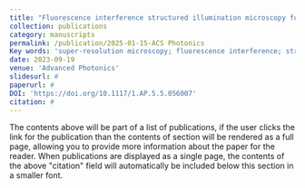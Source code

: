 ```yaml
---
title: "Fluorescence interference structured illumination microscopy for 3D morphology imaging with high axial resolution"
collection: publications
category: manuscripts
permalink: /publication/2025-01-15-ACS Photonics
Key words: 'super-resolution microscopy; fluorescence interference; structured illumination microscopy'
date: 2023-09-19
venue: 'Advanced Photonics'
slidesurl: #
paperurl: #
DOI: 'https://doi.org/10.1117/1.AP.5.5.056007'
citation: #
---
```


The contents above will be part of a list of publications, if the user clicks the link for the publication than the contents of section will be rendered as a full page, allowing you to provide more information about the paper for the reader. When publications are displayed as a single page, the contents of the above "citation" field will automatically be included below this section in a smaller font.